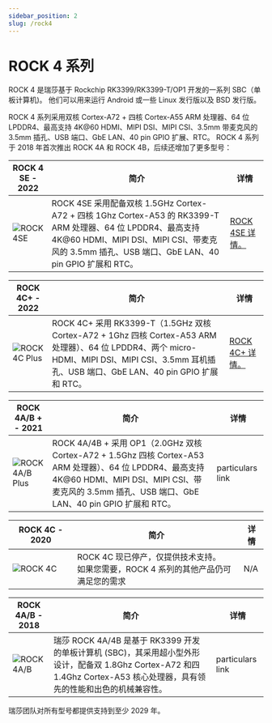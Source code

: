 ```yaml
---
sidebar_position: 2
slug: /rock4
---
```


# ROCK 4 系列

ROCK 4 是瑞莎基于 Rockchip RK3399/RK3399-T/OP1 开发的一系列 SBC（单板计算机)。
他们可以用来运行 Android 或一些 Linux 发行版以及 BSD 发行版。

ROCK 4 系列采用双核 Cortex-A72 + 四核 Cortex-A55 ARM 处理器、64 位 LPDDR4、最高支持 4K@60 HDMI、MIPI DSI、MIPI CSI、3.5mm 带麦克风的 3.5mm 插孔、USB 端口、GbE LAN、40 pin GPIO 扩展、RTC。
ROCK 4 系列于 2018 年首次推出 ROCK 4A 和 ROCK 4B，后续还增加了更多型号：

| ROCK 4 SE - 2022                 | 简介                                                                                                                                                                                                             | 详情                              |
| -------------------------------- | ---------------------------------------------------------------------------------------------------------------------------------------------------------------------------------------------------------------- | --------------------------------- |
| ![ROCK 4SE](/img/rock4/4se.webp) | ROCK 4SE 采用配备双核 1.5GHz Cortex-A72 + 四核 1Ghz Cortex-A53 的 RK3399-T ARM 处理器、64 位 LPDDR4、最高支持 4K@60 HDMI、MIPI DSI、MIPI CSI、带麦克风的 3.5mm 插孔、USB 端口、GbE LAN、40 pin GPIO 扩展和 RTC。 | [ROCK 4SE 详情。](/rock4/rock4se) |

| ROCK 4C+ - 2022                      | 简介                                                                                                                                                                                               | 详情                              |
| ------------------------------------ | -------------------------------------------------------------------------------------------------------------------------------------------------------------------------------------------------- | --------------------------------- |
| ![ROCK 4C Plus](/img/rock4/4c+.webp) | ROCK 4C+ 采用 RK3399-T（1.5GHz 双核 Cortex-A72 + 1Ghz 四核 Cortex-A53 ARM 处理器）、64 位 LPDDR4、两个 micro-HDMI、MIPI DSI、MIPI CSI、3.5mm 耳机插孔、USB 端口、GbE LAN、40 pin GPIO 扩展和 RTC。 | [ROCK 4C+ 详情。](/rock4/rock4c+) |

| ROCK 4A/B + - 2021                     | 简介                                                                                                                                                                                                           | 详情             |
| -------------------------------------- | -------------------------------------------------------------------------------------------------------------------------------------------------------------------------------------------------------------- | ---------------- |
| ![ROCK 4A/B Plus](/img/rock4/4a+.webp) | ROCK 4A/4B + 采用 OP1（2.0GHz 双核 Cortex-A72 + 1.5Ghz 四核 Cortex-A53 ARM 处理器）、64 位 LPDDR4、最高支持 4K@60 HDMI、MIPI DSI、MIPI CSI、带麦克风的 3.5mm 插孔、USB 端口、GbE LAN、40 pin GPIO 扩展和 RTC。 | particulars link |

| ROCK 4C - 2020                 | 简介                                                                                     | 详情 |
| ------------------------------ | ---------------------------------------------------------------------------------------- | ---- |
| ![ROCK 4C](/img/rock4/4c.webp) | ROCK 4C 现已停产，仅提供技术支持。<br/>如果您需要，ROCK 4 系列的其他产品仍可满足您的需求 | N/A  |

| ROCK 4A/B - 2018                 | 简介                                                                                                                                                                       | 详情             |
| -------------------------------- | -------------------------------------------------------------------------------------------------------------------------------------------------------------------------- | ---------------- |
| ![ROCK 4A/B](/img/rock4/4b.webp) | 瑞莎 ROCK 4A/4B 是基于 RK3399 开发的单板计算机 (SBC)，其采用超小型外形设计，配备双 1.8Ghz Cortex-A72 和四 1.4Ghz Cortex-A53 核心处理器，具有领先的性能和出色的机械兼容性。 | particulars link |

瑞莎团队对所有型号都提供支持到至少 2029 年。
